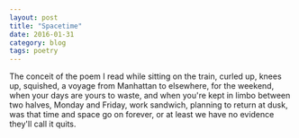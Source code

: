 ```yaml
---
layout: post
title: "Spacetime"
date: 2016-01-31
category: blog
tags: poetry
---
```


The conceit of the poem
I read while sitting on the train,
curled up, knees up, squished,
a voyage from Manhattan to elsewhere,
for the weekend, when your days
are yours to waste, and when
you're kept in limbo between two halves,
Monday and Friday, work sandwich,
planning to return at dusk,
was that time and space
go on forever, or at least
we have no evidence they'll call it quits.